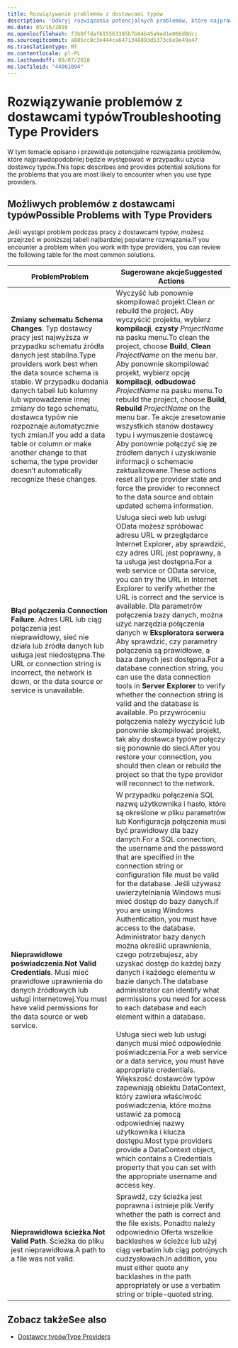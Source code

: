 ```yaml
---
title: Rozwiązywanie problemów z dostawcami typów
description: 'Odkryj rozwiązania potencjalnych problemów, które najprawdopodobniej będzie występować w przypadku użycia dostawcy typów F #.'
ms.date: 05/16/2016
ms.openlocfilehash: f3b8ffdaf615563305b7b84b45a9ed1e066d0dcc
ms.sourcegitcommit: a885cc8c3e444ca6471348893d5373c6e9e49a47
ms.translationtype: MT
ms.contentlocale: pl-PL
ms.lasthandoff: 09/07/2018
ms.locfileid: "44061094"
---
```

# <a name="troubleshooting-type-providers"></a><span data-ttu-id="9f6e6-103">Rozwiązywanie problemów z dostawcami typów</span><span class="sxs-lookup"><span data-stu-id="9f6e6-103">Troubleshooting Type Providers</span></span>

<span data-ttu-id="9f6e6-104">W tym temacie opisano i przewiduje potencjalne rozwiązania problemów, które najprawdopodobniej będzie występować w przypadku użycia dostawcy typów.</span><span class="sxs-lookup"><span data-stu-id="9f6e6-104">This topic describes and provides potential solutions for the problems that you are most likely to encounter when you use type providers.</span></span>

## <a name="possible-problems-with-type-providers"></a><span data-ttu-id="9f6e6-105">Możliwych problemów z dostawcami typów</span><span class="sxs-lookup"><span data-stu-id="9f6e6-105">Possible Problems with Type Providers</span></span>

<span data-ttu-id="9f6e6-106">Jeśli wystąpi problem podczas pracy z dostawcami typów, możesz przejrzeć w poniższej tabeli najbardziej popularne rozwiązania.</span><span class="sxs-lookup"><span data-stu-id="9f6e6-106">If you encounter a problem when you work with type providers, you can review the following table for the most common solutions.</span></span>

|<span data-ttu-id="9f6e6-107">Problem</span><span class="sxs-lookup"><span data-stu-id="9f6e6-107">Problem</span></span>|<span data-ttu-id="9f6e6-108">Sugerowane akcje</span><span class="sxs-lookup"><span data-stu-id="9f6e6-108">Suggested Actions</span></span>|
|-------|-----------------|
|<span data-ttu-id="9f6e6-109">**Zmiany schematu**.</span><span class="sxs-lookup"><span data-stu-id="9f6e6-109">**Schema Changes**.</span></span> <span data-ttu-id="9f6e6-110">Typ dostawcy pracy jest najwyższa w przypadku schematu źródła danych jest stabilna.</span><span class="sxs-lookup"><span data-stu-id="9f6e6-110">Type providers work best  when the data source schema is stable.</span></span> <span data-ttu-id="9f6e6-111">W przypadku dodania danych tabeli lub kolumny lub wprowadzenie innej zmiany do tego schematu, dostawca typów nie rozpoznaje automatycznie tych zmian.</span><span class="sxs-lookup"><span data-stu-id="9f6e6-111">If you add a data table or column or make another change to that schema, the type provider doesn’t automatically recognize these changes.</span></span>|<span data-ttu-id="9f6e6-112">Wyczyść lub ponownie skompilować projekt.</span><span class="sxs-lookup"><span data-stu-id="9f6e6-112">Clean or rebuild the project.</span></span> <span data-ttu-id="9f6e6-113">Aby wyczyścić projektu, wybierz **kompilacji**, **czysty** *ProjectName* na pasku menu.</span><span class="sxs-lookup"><span data-stu-id="9f6e6-113">To clean the project, choose **Build**, **Clean** *ProjectName* on the menu bar.</span></span> <span data-ttu-id="9f6e6-114">Aby ponownie skompilować projekt, wybierz opcję **kompilacji**, **odbudować** *ProjectName* na pasku menu.</span><span class="sxs-lookup"><span data-stu-id="9f6e6-114">To rebuild the project, choose **Build**, **Rebuild** *ProjectName* on the menu bar.</span></span> <span data-ttu-id="9f6e6-115">Te akcje zresetowanie wszystkich stanów dostawcy typu i wymuszenie dostawcę Aby ponownie połączyć się ze źródłem danych i uzyskiwanie informacji o schemacie zaktualizowane.</span><span class="sxs-lookup"><span data-stu-id="9f6e6-115">These actions reset all type provider state and force the provider to reconnect to the data source and obtain updated schema information.</span></span>|
|<span data-ttu-id="9f6e6-116">**Błąd połączenia**.</span><span class="sxs-lookup"><span data-stu-id="9f6e6-116">**Connection Failure**.</span></span> <span data-ttu-id="9f6e6-117">Adres URL lub ciąg połączenia jest nieprawidłowy, sieć nie działa lub źródła danych lub usługa jest niedostępna.</span><span class="sxs-lookup"><span data-stu-id="9f6e6-117">The URL or connection string is incorrect, the network is down, or the data source or service is unavailable.</span></span>|<span data-ttu-id="9f6e6-118">Usługa sieci web lub usługi OData możesz spróbować adresu URL w przeglądarce Internet Explorer, aby sprawdzić, czy adres URL jest poprawny, a ta usługa jest dostępna.</span><span class="sxs-lookup"><span data-stu-id="9f6e6-118">For a web service or OData service, you can try the URL in Internet Explorer to verify whether the URL is correct and the service is available.</span></span> <span data-ttu-id="9f6e6-119">Dla parametrów połączenia bazy danych, można użyć narzędzia połączenia danych w **Eksploratora serwera** Aby sprawdzić, czy parametry połączenia są prawidłowe, a baza danych jest dostępna.</span><span class="sxs-lookup"><span data-stu-id="9f6e6-119">For a database connection string, you can use the data connection tools in **Server Explorer** to verify whether the connection string is valid and the database is available.</span></span> <span data-ttu-id="9f6e6-120">Po przywróceniu połączenia należy wyczyścić lub ponownie skompilować projekt, tak aby dostawca typów połączy się ponownie do sieci.</span><span class="sxs-lookup"><span data-stu-id="9f6e6-120">After you restore your connection, you should then clean or rebuild the project so that the type provider will reconnect to the network.</span></span>|
|<span data-ttu-id="9f6e6-121">**Nieprawidłowe poświadczenia**.</span><span class="sxs-lookup"><span data-stu-id="9f6e6-121">**Not Valid Credentials**.</span></span> <span data-ttu-id="9f6e6-122">Musi mieć prawidłowe uprawnienia do danych źródłowych lub usługi internetowej.</span><span class="sxs-lookup"><span data-stu-id="9f6e6-122">You must have valid permissions for the data source or web service.</span></span>|<span data-ttu-id="9f6e6-123">W przypadku połączenia SQL nazwę użytkownika i hasło, które są określone w pliku parametrów lub Konfiguracja połączenia musi być prawidłowy dla bazy danych.</span><span class="sxs-lookup"><span data-stu-id="9f6e6-123">For a SQL connection, the username and the password that are specified in the connection string or configuration file must be valid for the database.</span></span> <span data-ttu-id="9f6e6-124">Jeśli używasz uwierzytelniania Windows musi mieć dostęp do bazy danych.</span><span class="sxs-lookup"><span data-stu-id="9f6e6-124">If you are using Windows Authentication, you must have access to the database.</span></span> <span data-ttu-id="9f6e6-125">Administrator bazy danych można określić uprawnienia, czego potrzebujesz, aby uzyskać dostęp do każdej bazy danych i każdego elementu w bazie danych.</span><span class="sxs-lookup"><span data-stu-id="9f6e6-125">The database administrator can identify what permissions you need for access to each database and each element within a database.</span></span><br /><br /><span data-ttu-id="9f6e6-126">Usługa sieci web lub usługi danych musi mieć odpowiednie poświadczenia.</span><span class="sxs-lookup"><span data-stu-id="9f6e6-126">For a web service or a data service, you must have appropriate credentials.</span></span> <span data-ttu-id="9f6e6-127">Większość dostawców typów zapewniają obiektu DataContext, który zawiera właściwość poświadczenia, które można ustawić za pomocą odpowiedniej nazwy użytkownika i klucza dostępu.</span><span class="sxs-lookup"><span data-stu-id="9f6e6-127">Most type providers provide a DataContext object, which contains a Credentials property that you can set with the appropriate username and access key.</span></span>|
|<span data-ttu-id="9f6e6-128">**Nieprawidłowa ścieżka**.</span><span class="sxs-lookup"><span data-stu-id="9f6e6-128">**Not Valid Path**.</span></span> <span data-ttu-id="9f6e6-129">Ścieżka do pliku jest nieprawidłowa.</span><span class="sxs-lookup"><span data-stu-id="9f6e6-129">A path to a file was not valid.</span></span>|<span data-ttu-id="9f6e6-130">Sprawdź, czy ścieżka jest poprawna i istnieje plik.</span><span class="sxs-lookup"><span data-stu-id="9f6e6-130">Verify whether the path is correct and the file exists.</span></span> <span data-ttu-id="9f6e6-131">Ponadto należy odpowiednio Oferta wszelkie backlashes w ścieżce lub użyj ciąg verbatim lub ciąg potrójnych cudzysłowach.</span><span class="sxs-lookup"><span data-stu-id="9f6e6-131">In addition, you must either quote any backlashes in the path appropriately or use a verbatim string or triple-quoted string.</span></span>|

## <a name="see-also"></a><span data-ttu-id="9f6e6-132">Zobacz także</span><span class="sxs-lookup"><span data-stu-id="9f6e6-132">See also</span></span>

- [<span data-ttu-id="9f6e6-133">Dostawcy typów</span><span class="sxs-lookup"><span data-stu-id="9f6e6-133">Type Providers</span></span>](index.md)
